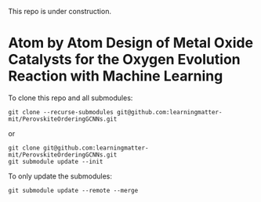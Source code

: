 This repo is under construction.

# Atom by Atom Design of Metal Oxide Catalysts for the Oxygen Evolution Reaction with Machine Learning

To clone this repo and all submodules:
```
git clone --recurse-submodules git@github.com:learningmatter-mit/PerovskiteOrderingGCNNs.git
```
or
```
git clone git@github.com:learningmatter-mit/PerovskiteOrderingGCNNs.git
git submodule update --init
```

To only update the submodules:
```
git submodule update --remote --merge
```
